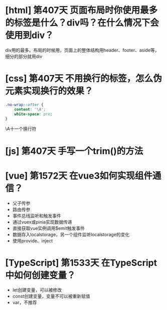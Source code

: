 # [html] 第407天 页面布局时你使用最多的标签是什么？div吗？在什么情况下会使用到div？

div用的最多。布局的时候用，页面上的整体结构用header、footer、aside等，细分的部分就用div

# [css] 第407天 不用换行的标签，怎么伪元素实现换行的效果？

```css
.no-wrap::after {
    content: '\A';
    white-space: pre;
}

```
\A十一个换行符

# [js] 第407天 手写一个trim()的方法

# [vue] 第1572天 在vue3如何实现组件通信？

- 父子传参
- 路由传参
- 事件总线监听和触发事件
- 通过vuex或pinia实现数据传递
- 直接获取vue实例调用$emit触发事件
- 数据存入localstorage，另一个组件监听localstorage的变化
- 使用provide、inject

# [TypeScript] 第1533天 在TypeScript中如何创建变量？

- let创建变量，可以被修改
- const创建变量，变量不可以被重新赋值
- var，不推荐
